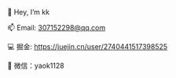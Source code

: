 👋 Hey, I’m kk

📫 Email: 307152298@qq.com

💻 掘金: https://juejin.cn/user/2740441517398525

💬 微信：yaok1128


<!--
**zykk1128/zykk1128** is a ✨ _special_ ✨ repository because its `README.md` (this file) appears on your GitHub profile.

Here are some ideas to get you started:

- 🔭 I’m currently working on ...
- 🌱 I’m currently learning ...
- 👯 I’m looking to collaborate on ...
- 🤔 I’m looking for help with ...
- 💬 Ask me about ...
- 📫 How to reach me: ...
- 😄 Pronouns: ...
- ⚡ Fun fact: ...
-->

